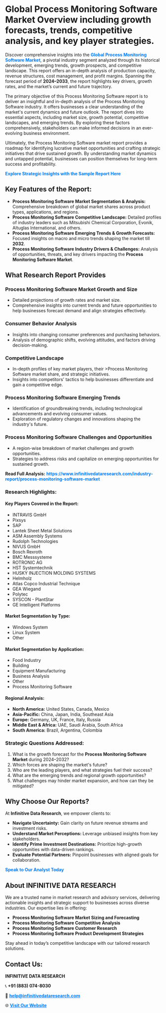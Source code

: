 <h1>Global Process Monitoring Software Market Overview including growth forecasts, trends, competitive analysis, and key player strategies.</h1>
<p>
Discover comprehensive insights into the 
<a href="https://www.infinitivedataresearch.com/industry-report/process-monitoring-software-market" rel="dofollow" style="color: #007BFF; text-decoration: none;"><strong>Global Process Monitoring Software Market</strong></a>, a pivotal industry segment analyzed through its historical development, emerging trends, growth prospects, and competitive landscape. This report offers an in-depth analysis of production capacity, revenue structures, cost management, and profit margins. Spanning the forecast period of <strong>2024–2033</strong>, the report highlights key drivers, growth rates, and the market’s current and future trajectory.
</p>
<p>
The primary objective of this Process Monitoring Software report is to deliver an insightful and in-depth analysis of the Process Monitoring Software industry. It offers businesses a clear understanding of the market's current dynamics and future outlook. The report dives into essential aspects, including market size, growth potential, competitive landscapes, and emerging trends. By exploring these factors comprehensively, stakeholders can make informed decisions in an ever-evolving business environment.
</p>
<p>
Ultimately, the Process Monitoring Software market report provides a roadmap for identifying lucrative market opportunities and crafting strategic initiatives that drive sustained growth. By understanding market dynamics and untapped potential, businesses can position themselves for long-term success and profitability.
</p>
<p>
<a href="https://www.infinitivedataresearch.com/request-sample/reportId=104292" style="color: #007BFF; text-decoration: none;"><strong>Explore Strategic Insights with the Sample Report Here</strong></a>
</p>

<h2>Key Features of the Report:</h2>
<ul>
<li><strong>Process Monitoring Software Market Segmentation & Analysis:</strong> Comprehensive breakdown of global market shares across product types, applications, and regions.</li>
<li><strong>Process Monitoring Software Competitive Landscape:</strong> Detailed profiles of industry leaders such as Mitsubishi Chemical Corporation, Evonik, Altuglas International, and others.</li>
<li><strong>Process Monitoring Software Emerging Trends & Growth Forecasts:</strong> Focused insights on macro and micro trends shaping the market till <strong>2032</strong>.</li>
<li><strong>Process Monitoring Software Industry Drivers & Challenges:</strong> Analysis of opportunities, threats, and key drivers impacting the <strong>Process Monitoring Software Market</strong>.</li>
</ul>

<h2>What Research Report Provides</h2>
<h3>Process Monitoring Software Market Growth and Size</h3>
<ul>
<li>Detailed projections of growth rates and market size.</li>
<li>Comprehensive insights into current trends and future opportunities to help businesses forecast demand and align strategies effectively.</li>
</ul>

<h3>Consumer Behavior Analysis</h3>
<ul>
<li>Insights into changing consumer preferences and purchasing behaviors.</li>
<li>Analysis of demographic shifts, evolving attitudes, and factors driving decision-making.</li>
</ul>

<h3>Competitive Landscape</h3>
<ul>
<li>In-depth profiles of key market players, their >Process Monitoring Software market share, and strategic initiatives.</li>
<li>Insights into competitors' tactics to help businesses differentiate and gain a competitive edge.</li>
</ul>

<h3>Process Monitoring Software Emerging Trends</h3>
<ul>
<li>Identification of groundbreaking trends, including technological advancements and evolving consumer values.</li>
<li>Exploration of regulatory changes and innovations shaping the industry's future.</li>
</ul>

<h3>Process Monitoring Software Challenges and Opportunities</h3>
<ul>
<li>A region-wise breakdown of market challenges and growth opportunities.</li>
<li>Strategies to address risks and capitalize on emerging opportunities for sustained growth.</li>
</ul>
<p><strong>Read Full Analysis:</strong> <a href="https://www.infinitivedataresearch.com/industry-report/process-monitoring-software-market" rel="dofollow" style="color: #007BFF; text-decoration: none;"><strong>https://www.infinitivedataresearch.com/industry-report/process-monitoring-software-market</strong></a></p>
<h3>Research Highlights:</h3>
<h4>Key Players Covered in the Report:</h4>
<ul><li>INTRAVIS GmbH</li><li>Pixsys</li><li>SAP</li><li>Lantek Sheet Metal Solutions</li><li>ASM Assembly Systems</li><li>Rudolph Technologies</li><li>NIVUS GmbH</li><li>Bosch Rexroth</li><li>BMC Messsysteme</li><li>ROTRONIC AG</li><li>HST Systemtechnik</li><li>HUSKY INJECTION MOLDING SYSTEMS</li><li>Helmholz</li><li>Atlas Copco Industrial Technique</li><li>GEA Wiegand</li><li>Polytec</li><li>SYSCON - PlantStar</li><li>GE Intelligent Platforms</li></ul>
<h4>Market Segmentation by Type:</h4>
<ul><li>Windows System</li><li>Linux System</li><li>Other</li></ul>
<h4>Market Segmentation by Application:</h4>
<ul><li>Food Industry</li><li>Building</li><li>Equipment Manufacturing</li><li>Business Analysis</li><li>Other</li><li>Process Monitoring Software</li></ul>

<h4>Regional Analysis:</h4>
<ul>
<li><strong>North America:</strong> United States, Canada, Mexico</li>
<li><strong>Asia-Pacific:</strong> China, Japan, India, Southeast Asia</li>
<li><strong>Europe:</strong> Germany, UK, France, Italy, Russia</li>
<li><strong>Middle East & Africa:</strong> UAE, Saudi Arabia, South Africa</li>
<li><strong>South America:</strong> Brazil, Argentina, Colombia</li>
</ul>

<h3>Strategic Questions Addressed:</h3>
<ol>
<li>What is the growth forecast for the <strong>Process Monitoring Software Market</strong> during 2024–2032?</li>
<li>Which forces are shaping the market's future?</li>
<li>Who are the leading players, and what strategies fuel their success?</li>
<li>What are the emerging trends and regional growth opportunities?</li>
<li>What challenges may hinder market expansion, and how can they be mitigated?</li>
</ol>

<h2>Why Choose Our Reports?</h2>
<p>At <strong>Infinitive Data Research</strong>, we empower clients to:</p>
<ul>
<li><strong>Navigate Uncertainty:</strong> Gain clarity on future revenue streams and investment risks.</li>
<li><strong>Understand Market Perceptions:</strong> Leverage unbiased insights from key stakeholders.</li>
<li><strong>Identify Prime Investment Destinations:</strong> Prioritize high-growth opportunities with data-driven rankings.</li>
<li><strong>Evaluate Potential Partners:</strong> Pinpoint businesses with aligned goals for collaboration.</li>
</ul>
<p><a href="https://www.infinitivedataresearch.com/industry-report/process-monitoring-software-market" rel="dofollow" style="color: #007BFF; text-decoration: none;"><strong>Speak to Our Analyst Today</strong></a></p>

<h2>About INFINITIVE DATA RESEARCH</h2>
<p>We are a trusted name in market research and advisory services, delivering actionable insights and strategic support to businesses across diverse industries. Our expertise lies in offering:</p>
<ul>
<li><strong>Process Monitoring Software Market Sizing and Forecasting</strong></li>
<li><strong>Process Monitoring Software Competitive Analysis</strong></li>
<li><strong>Process Monitoring Software Customer Research</strong></li>
<li><strong>Process Monitoring Software Product Development Strategies</strong></li>
</ul>
<p>Stay ahead in today’s competitive landscape with our tailored research solutions.</p>

<h2>Contact Us:</h2>
<p><strong>INFINITIVE DATA RESEARCH</strong></p>
<p>📞 <strong>+91 (883) 074-8030</strong></p>
<p>📧 <strong><a href="mailto:help@infinitivedataresearch.com" style="color: #007BFF;">help@infinitivedataresearch.com</a></strong></p>
<p>🌐 <strong><a href="https://www.infinitivedataresearch.com" rel="dofollow" style="color: #007BFF;">Visit Our Website</a></strong></p>
